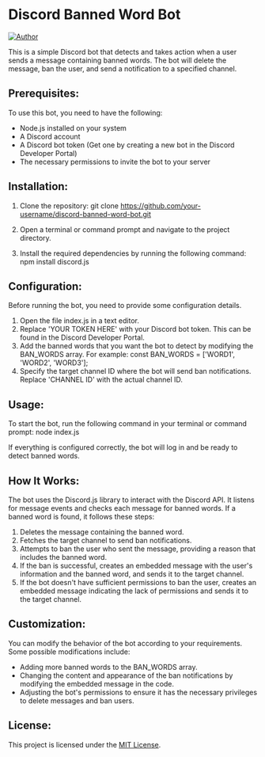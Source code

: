# Discord Banned Word Bot

[![Author](https://img.shields.io/badge/Author-Michael%20John%20Pieruszka-blue)](https://github.com/MJPieruszka)

This is a simple Discord bot that detects and takes action when a user sends a message containing banned words. The bot will delete the message, ban the user, and send a notification to a specified channel.

## Prerequisites:
To use this bot, you need to have the following:

- Node.js installed on your system
- A Discord account
- A Discord bot token (Get one by creating a new bot in the Discord Developer Portal)
- The necessary permissions to invite the bot to your server

## Installation:

1. Clone the repository:
   git clone https://github.com/your-username/discord-banned-word-bot.git

2. Open a terminal or command prompt and navigate to the project directory.

3. Install the required dependencies by running the following command: npm install discord.js

## Configuration:

Before running the bot, you need to provide some configuration details.

1. Open the file index.js in a text editor.
2. Replace 'YOUR TOKEN HERE' with your Discord bot token. This can be found in the Discord Developer Portal.
3. Add the banned words that you want the bot to detect by modifying the BAN_WORDS array. For example: const BAN_WORDS = ['WORD1', 'WORD2', 'WORD3'];
4. Specify the target channel ID where the bot will send ban notifications. Replace 'CHANNEL ID' with the actual channel ID.

## Usage:
To start the bot, run the following command in your terminal or command prompt: node index.js

If everything is configured correctly, the bot will log in and be ready to detect banned words.

## How It Works:
The bot uses the Discord.js library to interact with the Discord API. It listens for message events and checks each message for banned words. If a banned word is found, it follows these steps:

1. Deletes the message containing the banned word.
2. Fetches the target channel to send ban notifications.
3. Attempts to ban the user who sent the message, providing a reason that includes the banned word.
4. If the ban is successful, creates an embedded message with the user's information and the banned word, and sends it to the target channel.
5. If the bot doesn't have sufficient permissions to ban the user, creates an embedded message indicating the lack of permissions and sends it to the target channel.

## Customization:
You can modify the behavior of the bot according to your requirements. Some possible modifications include:

- Adding more banned words to the BAN_WORDS array.
- Changing the content and appearance of the ban notifications by modifying the embedded message in the code.
- Adjusting the bot's permissions to ensure it has the necessary privileges to delete messages and ban users.

## License:

This project is licensed under the [MIT License](LICENSE).